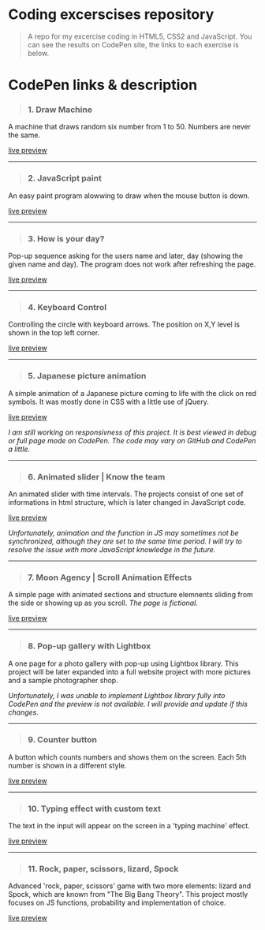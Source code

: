 # Coding excerscises repository
> A repo for my excercise coding in HTML5, CSS2 and JavaScript. You can see the results on CodePen site, the links to each exercise is below. 

# CodePen links & description

> ### 1. Draw Machine
A machine that draws random six number from 1 to 50. Numbers are never the same.

[live preview](https://codepen.io/nikara4/pen/rNerXeq)



---
> ### 2. JavaScript paint
An easy paint program alowwing to draw when the mouse button is down.

[live preview](https://codepen.io/nikara4/pen/gOrBMoy)



---
> ### 3. How is your day?
Pop-up sequence asking for the users name and later, day (showing the given name and day). The program does not work after refreshing the page.

[live preview](https://codepen.io/nikara4/pen/jOqJgZg)



---
> ### 4. Keyboard Control
Controlling the circle with keyboard arrows. The position on X,Y level is shown in the top left corner. 

[live preview](https://codepen.io/nikara4/pen/qBNBwry)



---
> ### 5. Japanese picture animation
A simple animation of a Japanese picture coming to life with the click on red symbols. It was mostly done in CSS with a little use of jQuery.

[live preview](https://codepen.io/nikara4/pen/bGqEaaw)

_I am still working on responsivness of this project. It is best viewed in debug or full page mode on CodePen. The code may vary on GitHub and CodePen a little._



---
> ### 6. Animated slider | Know the team
An animated slider with time intervals. The projects consist of one set of informations in html structure, which is later changed in JavaScript code.

[live preview](https://codepen.io/nikara4/pen/OJpzzEG)

_Unfortunately, animation and the function in JS may sometimes not be synchronized, although they are set to the same time period. I will try to resolve the issue with more JavaScript knowledge in the future._



---
> ### 7. Moon Agency | Scroll Animation Effects
A simple page with animated sections and structure elemnents sliding from the side or showing up as you scroll. _The page is fictional._

[live preview](https://codepen.io/nikara4/pen/ExWbJjZ)



---
> ### 8. Pop-up gallery with Lightbox
A one page for a photo gallery with pop-up using Lightbox library. This project will be later expanded into a full website project with more pictures and a sample photographer shop.  

_Unfortunately, I was unable to implement Lightbox library fully into CodePen and the preview is not available. I will provide and update if this changes._



---
> ### 9. Counter button
A button which counts numbers and shows them on the screen. Each 5th number is shown in a different style.

[live preview](https://codepen.io/nikara4/pen/NWgavPe)



---
> ### 10. Typing effect with custom text
The text in the input will appear on the screen in a 'typing machine' effect.

[live preview](https://codepen.io/nikara4/pen/KKqXqmB)



---
> ### 11. Rock, paper, scissors, lizard, Spock
Advanced 'rock, paper, scissors' game with two more elements: lizard and Spock, which are known from "The Big Bang Theory". This project mostly focuses on JS functions, probability and implementation of choice.

[live preview](https://codepen.io/nikara4/pen/oNwoEvE)
